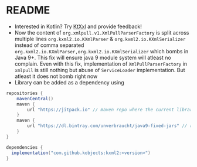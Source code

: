 # README
- Interested in Kotlin? Try [KtXxl](https://github.com/kobjects/ktxml) and provide feedback!
- Now the content of `org.xmlpull.v1.XmlPullParserFactory` is split across multiple lines `org.kxml2.io.KXmlParser` & `org.kxml2.io.KXmlSerializer` instead of comma separated `org.kxml2.io.KXmlParser,org.kxml2.io.KXmlSerializer` which bombs in Java 9+. This fix will ensure java 9 module system will atleast no complain. Even with this fix, implementation of `XmlPullParserFactory` in `xmlpull` is still nothing but abuse of `ServiceLoader` implementation. But atleast it does not bomb right now
- Library can be added as a dependency using

```groovy
repositories {
    mavenCentral()
    maven {
        url "https://jitpack.io" // maven repo where the current library resides
    }
    maven {
        url "https://dl.bintray.com/unverbraucht/java9-fixed-jars" // repo for fetching `xmlpull` dependency that's java 9 enabled
    }
}

dependencies {
  implementation("com.github.kobjects:kxml2:<version>")
}
```
